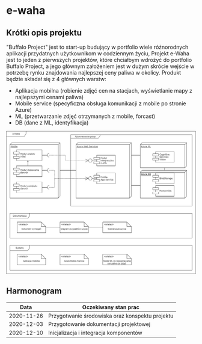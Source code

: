 # e-waha

## Krótki opis projektu
"Buffalo Project" jest to start-up budujący w portfolio wiele różnorodnych aplikacji przydatnych użytkownikom w codziennym życiu,
Projekt e-Waha jest to jeden z pierwszych projektów, które chciałbym wdrożyć do portfolio Buffalo Project, a jego głównym założeniem jest w dużym skrócie wejście w potrzebę rynku znajdowania najlepszej ceny paliwa w okolicy. 
Produkt będzie składał się z 4 głównych warstw:
- Aplikacja mobilna (robienie zdjęć cen na stacjach, wyświetlanie mapy z najlepszymi cenami paliwa)
- Mobile service (specyficzna obsługa komunikacji z mobile po stronie Azure)
- ML (przetwarzanie zdjęć otrzymanych z mobile, forcast)
- DB (dane z ML, identyfikacja)

![](https://github.com/bzadrozny/e-waha/blob/main/Architektura%20fizyczna.png)

## Harmonogram
| Data | Oczekiwany stan prac |
| ------ | ------ |
| 2020-11-26 | Przygotwanie środowiska oraz konspektu projektu |
| 2020-12-03 | Przygotowanie dokumentacji projektowej |
| 2020-12-10 | Inicjalizacja i integracja komponentów |
